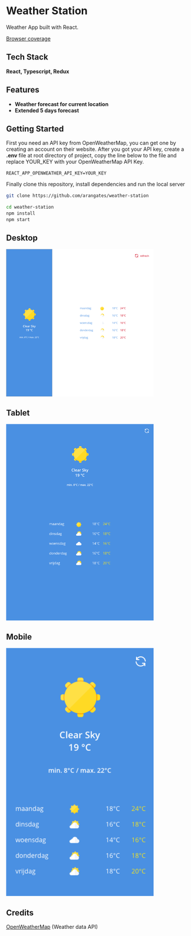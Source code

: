 # Weather Station

Weather App built with React.

[Browser coverage](https://browserslist.dev/?q=PjAuMiUgYW5kIG5vdCBkZWFkIG9yIG5vdCBvcF9taW5pIGFsbA%3D%3D)

## Tech Stack

**React, Typescript, Redux**

## Features

- **Weather forecast for current location**
- **Extended 5 days forecast**

## Getting Started

First you need an API key from OpenWeatherMap, you can get one by creating an account on their website.
After you got your API key, create a **.env** file at root directory of project, copy the line below to the file and replace YOUR_KEY with your OpenWeatherMap API Key.

```
REACT_APP_OPENWEATHER_API_KEY=YOUR_KEY
```

Finally clone this repository, install dependencies and run the local server

```bash
git clone https://github.com/arangates/weather-station
```

```bash
cd weather-station
npm install
npm start
```
## Desktop
<img src="./designs/Desktop.png" width="400">

## Tablet
<img src="./designs/Tablet Portrait.png" width="400">

## Mobile
<img src="./designs/Mobile Portrait.png" width="400">

## Credits

[OpenWeatherMap](https://openweathermap.org/ 'OpenWeatherMap') (Weather data API)

